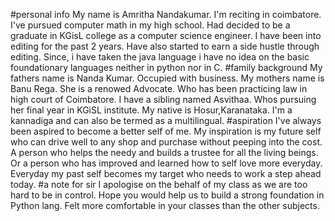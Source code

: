 #personal info
My name is Amritha Nandakumar.
I'm reciting in coimbatore.
I've pursued computer math in my high school.
Had decided to be a graduate in KGisL college as a computer science engineer.
I have been into editing for the past 2 years.
Have also started to earn a side hustle through editing.
Since, i have taken the java language i have no idea on the basic foundationary languages neither in python nor in C.
#family background
My fathers name is Nanda Kumar. Occupied with business.
My mothers name is Banu Rega. She is a renowed Advocate. Who has been practicing law in high court of Coimbatore.
I have a sibling named Asvithaa. Whos pursuing her final year in KGiSL institute.
My native is Hosur,Karanataka.
I'm a kannadiga and can also be termed as a multilingual.
#aspiration
I've always been aspired to become a better self of me.
My inspiration is my future self who can drive well to any shop and purchase without peeping into the cost.
A person who helps the needy and builds a trustee for all the living beings.
Or a person who has improved and learned how to self love more everyday.
Everyday my  past self becomes my target who needs to work a step ahead today.
#a note for sir
I apologise on the behalf of my class as we are too hard to be in control.
Hope you would help us to build a strong foundation in Python lang.
Felt more comfortable in your classes than the other subjects.
